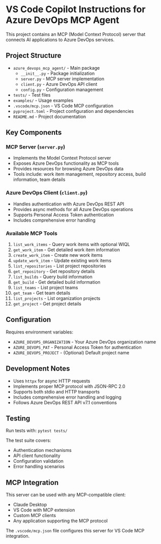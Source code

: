 # VS Code Copilot Instructions for Azure DevOps MCP Agent

This project contains an MCP (Model Context Protocol) server that connects AI applications to Azure DevOps services.

## Project Structure

- `azure_devops_mcp_agent/` - Main package
  - `__init__.py` - Package initialization
  - `server.py` - MCP server implementation
  - `client.py` - Azure DevOps API client
  - `config.py` - Configuration management
- `tests/` - Test files
- `examples/` - Usage examples
- `.vscode/mcp.json` - VS Code MCP configuration
- `pyproject.toml` - Project configuration and dependencies
- `README.md` - Project documentation

## Key Components

### MCP Server (`server.py`)
- Implements the Model Context Protocol server
- Exposes Azure DevOps functionality as MCP tools
- Provides resources for browsing Azure DevOps data
- Tools include: work item management, repository access, build information, team details

### Azure DevOps Client (`client.py`)
- Handles authentication with Azure DevOps REST API
- Provides async methods for all Azure DevOps operations
- Supports Personal Access Token authentication
- Includes comprehensive error handling

### Available MCP Tools
1. `list_work_items` - Query work items with optional WIQL
2. `get_work_item` - Get detailed work item information
3. `create_work_item` - Create new work items
4. `update_work_item` - Update existing work items
5. `list_repositories` - List project repositories
6. `get_repository` - Get repository details
7. `list_builds` - Query build information
8. `get_build` - Get detailed build information
9. `list_teams` - List project teams
10. `get_team` - Get team details
11. `list_projects` - List organization projects
12. `get_project` - Get project details

## Configuration

Requires environment variables:
- `AZURE_DEVOPS_ORGANIZATION` - Your Azure DevOps organization name
- `AZURE_DEVOPS_PAT` - Personal Access Token for authentication
- `AZURE_DEVOPS_PROJECT` - (Optional) Default project name

## Development Notes

- Uses `httpx` for async HTTP requests
- Implements proper MCP protocol with JSON-RPC 2.0
- Supports both stdio and HTTP transports
- Includes comprehensive error handling and logging
- Follows Azure DevOps REST API v7.1 conventions

## Testing

Run tests with: `pytest tests/`

The test suite covers:
- Authentication mechanisms
- API client functionality
- Configuration validation
- Error handling scenarios

## MCP Integration

This server can be used with any MCP-compatible client:
- Claude Desktop
- VS Code with MCP extension
- Custom MCP clients
- Any application supporting the MCP protocol

The `.vscode/mcp.json` file configures this server for VS Code MCP integration.
